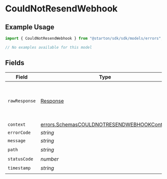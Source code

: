 # CouldNotResendWebhook

## Example Usage

```typescript
import { CouldNotResendWebhook } from "@starton/sdk/sdk/models/errors";

// No examples available for this model
```

## Fields

| Field                                                                                                           | Type                                                                                                            | Required                                                                                                        | Description                                                                                                     |
| --------------------------------------------------------------------------------------------------------------- | --------------------------------------------------------------------------------------------------------------- | --------------------------------------------------------------------------------------------------------------- | --------------------------------------------------------------------------------------------------------------- |
| `rawResponse`                                                                                                   | [Response](https://developer.mozilla.org/en-US/docs/Web/API/Response)                                           | :heavy_minus_sign:                                                                                              | Raw HTTP response; suitable for custom response parsing                                                         |
| `context`                                                                                                       | [errors.SchemasCOULDNOTRESENDWEBHOOKContext](../../../sdk/models/errors/schemascouldnotresendwebhookcontext.md) | :heavy_minus_sign:                                                                                              | N/A                                                                                                             |
| `errorCode`                                                                                                     | *string*                                                                                                        | :heavy_minus_sign:                                                                                              | N/A                                                                                                             |
| `message`                                                                                                       | *string*                                                                                                        | :heavy_minus_sign:                                                                                              | N/A                                                                                                             |
| `path`                                                                                                          | *string*                                                                                                        | :heavy_check_mark:                                                                                              | N/A                                                                                                             |
| `statusCode`                                                                                                    | *number*                                                                                                        | :heavy_minus_sign:                                                                                              | N/A                                                                                                             |
| `timestamp`                                                                                                     | *string*                                                                                                        | :heavy_check_mark:                                                                                              | N/A                                                                                                             |